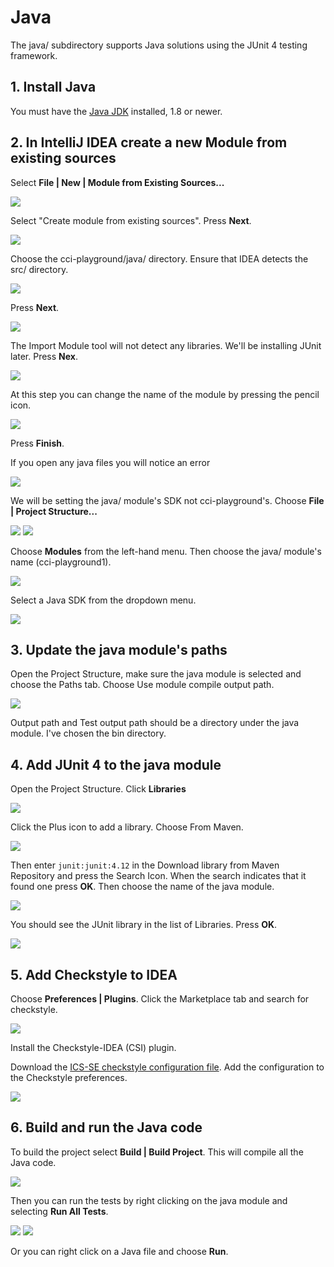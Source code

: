 # Java

The java/ subdirectory supports Java solutions using the JUnit 4 testing framework.

## 1. Install Java

You must have the [Java JDK](https://www.oracle.com/technetwork/java/javase/downloads/index.html) installed, 1.8 or newer.

## 2. In IntelliJ IDEA create a new Module from existing sources

Select **File | New | Module from Existing Sources...**

<img src="https://github.com/ics-software-engineering/cci-playground/raw/master/images/java-new-module-existing-source.png">

Select "Create module from existing sources". Press **Next**.

<img src="https://github.com/ics-software-engineering/cci-playground/raw/master/images/java-create-module-from-existing-sources.png">

Choose the cci-playground/java/ directory. Ensure that IDEA detects the src/ directory.

<img src="https://github.com/ics-software-engineering/cci-playground/raw/master/images/java-module-source-directory.png">

Press **Next**.

<img src="https://github.com/ics-software-engineering/cci-playground/raw/master/images/java-module-libraries.png">

The Import Module tool will not detect any libraries. We'll be installing JUnit later. Press **Nex**.

<img src="https://github.com/ics-software-engineering/cci-playground/raw/master/images/java-import-module.png">

At this step you can change the name of the module by pressing the pencil icon.

<img src="https://github.com/ics-software-engineering/cci-playground/raw/master/images/java-import-finish.png">

Press **Finish**.

If you open any java files you will notice an error 

<img src="https://github.com/ics-software-engineering/cci-playground/raw/master/images/java-project-sdk-not-defined.png">

We will be setting the java/ module's SDK not cci-playground's. Choose **File | Project Structure...**

<img src="https://github.com/ics-software-engineering/cci-playground/raw/master/images/java-project-structure.png">

<img src="https://github.com/ics-software-engineering/cci-playground/raw/master/images/java-no-project-sdk.png">

Choose **Modules** from the left-hand menu. Then choose the java/ module's name (cci-playground1).
 
<img src="https://github.com/ics-software-engineering/cci-playground/raw/master/images/java-cci-playground1-sdk.png">

Select a Java SDK from the dropdown menu.

<img src="https://github.com/ics-software-engineering/cci-playground/raw/master/images/java-choose-module-sdk.png">

## 3. Update the java module's paths

Open the Project Structure, make sure the java module is selected and choose the Paths tab. Choose Use module compile output path.

<img src="https://github.com/ics-software-engineering/cci-playground/raw/master/images/java-output-paths.png">

Output path and Test output path should be a directory under the java module. I've chosen the bin directory.

## 4. Add JUnit 4 to the java module

Open the Project Structure. Click **Libraries**

<img src="https://github.com/ics-software-engineering/cci-playground/raw/master/images/java-empty-libraries.png">

Click the Plus icon to add a library. Choose From Maven.

<img src="https://github.com/ics-software-engineering/cci-playground/raw/master/images/java-libraries-from-maven.png">

Then enter `junit:junit:4.12` in the Download library from Maven Repository and press the Search Icon. When the search indicates that it found one press **OK**. Then choose the name of the java module.

<img src="https://github.com/ics-software-engineering/cci-playground/raw/master/images/java-add-library-to-java-module.png">

You should see the JUnit library in the list of Libraries. Press **OK**.

<img src="https://github.com/ics-software-engineering/cci-playground/raw/master/images/java-added-junit-library.png">

## 5. Add Checkstyle to IDEA

Choose **Preferences | Plugins**. Click the Marketplace tab and search for checkstyle.

<img src="https://github.com/ics-software-engineering/cci-playground/raw/master/images/java-checkstyle.png">

Install the Checkstyle-IDEA (CSI) plugin.

Download the [ICS-SE checkstyle configuration file](http://courses.ics.hawaii.edu/ics211s20-1/morea/050.software-engineering/ics-checkstyle.xml). Add the configuration to the Checkstyle preferences.

<img src="https://github.com/ics-software-engineering/cci-playground/raw/master/images/java-checkstyle-config.png">

## 6. Build and run the Java code

To build the project select **Build | Build Project**. This will compile all the Java code.
 
<img src="https://github.com/ics-software-engineering/cci-playground/raw/master/images/java-build-project.png">
 
Then you can run the tests by right clicking on the java module and selecting **Run All Tests**. 

<img src="https://github.com/ics-software-engineering/cci-playground/raw/master/images/java-run-all-tests.png">

<img src="https://github.com/ics-software-engineering/cci-playground/raw/master/images/java-test-results.png">

Or you can right click on a Java file and choose **Run**.

